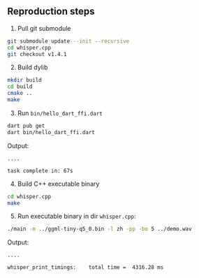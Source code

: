 ## Reproduction steps

1. Pull git submodule

```bash
git submodule update --init --recursive
cd whisper.cpp
git checkout v1.4.1
```

2. Build dylib

```bash
mkdir build
cd build
cmake ..
make
```

3. Run `bin/hello_dart_ffi.dart`

```bash
dart pub get
dart bin/hello_dart_ffi.dart
```

Output:

```
....

task complete in: 67s
```

4. Build C++ executable binary

```bash
cd whisper.cpp
make
```

5. Run executable binary in dir `whisper.cpp`:

```bash
./main -m ../ggml-tiny-q5_0.bin -l zh -pp -bo 5 ../demo.wav
```

Output:

```
....

whisper_print_timings:    total time =  4316.28 ms
```

